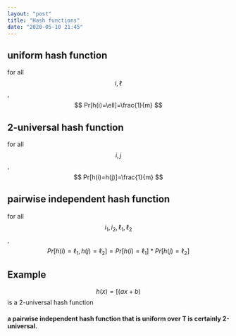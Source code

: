 ```yaml
---
layout: "post"
title: "Hash functions"
date: "2020-05-10 21:45"
---
```


## uniform hash function

for all $$i,\ell$$,
$$
Pr[h(i)=\ell]=\frac{1}{m}
$$

## 2-universal hash function
for all $$i,j$$,
$$
Pr[h(i)=h(j)]=\frac{1}{m}
$$


## pairwise independent hash function
for all $$i_1,i_2,\ell_1,\ell_2$$,
$$
Pr[h(i)=\ell_1, h(j)=\ell_2]=Pr[h(i)=\ell_1]* Pr[h(j)=\ell_2]
$$

## Example
$$h(x)= [(ax+b)% p ] % m$$ is a 2-universal hash function


#### a pairwise independent hash function that is uniform over T is certainly 2-universal.
